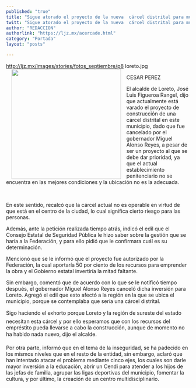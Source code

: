 ```yaml
---
published: "true"
title: "Sigue atorado el proyecto de la nueva  cárcel distrital para municipio de Loreto"
twitt: "Sigue atorado el proyecto de la nueva  cárcel distrital para municipio de Loreto"
author: "REDACCION"
authorlink: "https://ljz.mx/acercade.html"
category: "Portada"
layout: "posts"

---
```

http://ljz.mx/images/stories/fotos_septiembre/p8 loreto.jpg
[<img src="http://ljz.mx/images/stories/fotos_septiembre/p8 loreto.jpg" border="0" width="300" style="margin-left: 15px; margin-right: 15px; float: left; border: 0pt none;" />][1]


  CESAR PEREZ



  El alcalde de Loreto, José Luis Figueroa Rangel, dijo que actualmente está varado el proyecto de construcción de una cárcel distrital en este municipio, dado que fue cancelado por el gobernador Miguel Alonso Reyes, a pesar de ser un proyecto al que se debe dar prioridad, ya que el actual establecimiento penitenciario no se encuentra en las mejores condiciones y la ubicación no es la adecuada.


 


  En este sentido, recalcó que la cárcel actual no es operable en virtud de que está en el centro de la ciudad, lo cual significa cierto riesgo para las personas.



  Además, ante la petición realizada tiempo atrás, indicó el edil que el Consejo Estatal de Seguridad Pública le hizo saber sobre la gestión que se haría a la Federación, y para ello pidió que le confirmara cuál es su determinación.



  Mencionó que se le informó que el proyecto fue autorizado por la Federación, la cual aportaría 50 por ciento de los recursos para emprender la obra y el Gobierno estatal invertiría la mitad faltante.



  Sin embargo, comentó que de acuerdo con lo que se le notificó tiempo después, el gobernador Miguel Alonso Reyes canceló dicha inversión para Loreto. Agregó el edil que esto afectó a la región en la que se ubica el municipio, porque se contemplaba que sería una cárcel distrital.



  Sigo haciendo el exhorto porque Loreto y la región de sureste del estado necesitan esta cárcel y por ello esperamos que con los recursos del empréstito pueda llevarse a cabo la construcción, aunque de momento no ha habido nada nuevo, dijo el alcalde.



  Por otra parte, informó que en el tema de la inseguridad, se ha padecido en los mismos niveles que en el resto de la entidad, sin embargo, aclaró que han intentado atacar el problema mediante cinco ejes, los cuales son darle mayor inversión a la educación, abrir un Cendi para atender a los hijos de las jefas de familia, agrupar las ligas deportivas del municipio, fomentar la cultura, y por último, la creación de un centro multidisciplinario.


 [1]: http://www.elindependientezac.com/index.php?option=com_content&view=article&id=6459%3Asigue-atorado-el-proyecto-de-la-nueva-carcel-distrital-para-municipio-de-loreto&catid=76%3Amunicipios&Itemid=130
